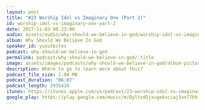 ```yaml
---
layout: post
title: "#23 Worship Idol vs Imaginary One (Part 2)"
id: worship-idol-vs-imaginary-one-part-2
date: 2017-11-03 00:23:00
audio: assets/audio/why-should-we-believe-in-god/worship-idol-vs-imaginary-one-part-2.mp3
album: Why Should We Believe In God
speaker_id: yusufestes
podcast: why-should-we-believe-in-god
permalink: podcast/why-should-we-believe-in-god/:title
image: assets/images/podcasts/why-should-we-believe-in-god/album-picture-small.jpg
description: Where to go to learn more about this?
podcast_file_size: 2.94 MB
podcast_duration: "06:07"
podcast_length: 2935420
itunes: https://itunes.apple.com/us/podcast/23-worship-idol-vs-imaginary-one-part-2/id1312646688?i=1000394707138
google_play: https://play.google.com/music/m/Dyltxd5jxugekuciaj5vn77hhim?t=23_Worship_Idol_vs_Imaginary_One_Part_2-Why_Should_We_Believe_In_God
---
```

